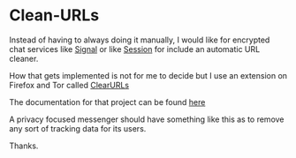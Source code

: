 # Clean-URLs

Instead of having to always doing it manually, I would like for encrypted chat services like [Signal](https://signal.org/#signal) or like [Session](https://getsession.org/) for include an automatic URL cleaner.

How that gets implemented is not for me to decide but I use an extension on Firefox and Tor called [ClearURLs](https://github.com/ClearURLs)

The documentation for that project can be found [here](https://docs.clearurls.xyz/1.23.0/)

A privacy focused messenger should have something like this as to remove any sort of tracking data for its users. 

Thanks.
